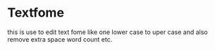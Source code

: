 # Textfome
this is use to edit text fome like one lower case to uper case and also remove extra space word count etc.
